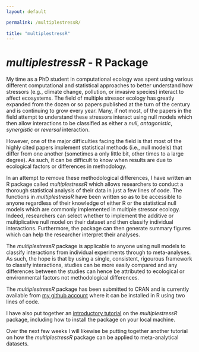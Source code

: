 ```yaml
---
layout: default

permalink: /multiplestressR/
  
title: "multiplestressR"
---
```

  
# *multiplestressR* - R Package
  
My time as a PhD student in computational ecology was spent using various different computational and statistical approaches to better understand how stressors (e.g., climate change, pollution, or invasive species) interact to affect ecosystems. The field of multiple stressor ecology has greatly expanded from the dozen or so papers published at the turn of the century and is continuing to grow every year. Many, if not most, of the papers in the field attempt to understand these stressors interact using null models which then allow interactions to be classified as either a *null*, *antagonistic*, *synergistic* or *reversal* interaction.

However, one of the major difficulties facing the field is that most of the highly cited papers implement statistical methods (i.e., null models) that differ from one another (sometimes a only little bit, other times to a large degree). As such, it can be difficult to know when results are due to ecological factors or differences in methodology.

In an attempt to remove these methodological differences, I have written an R package called *multiplestressR* which allows researchers to conduct a thorough statistical analysis of their data in just a few lines of code. The functions in *multiplestressR* have been written so as to be accessible to anyone regardless of their knowledge of either R or the statistical null models which are commonly implemented in multiple stressor ecology. Indeed, researchers can select whether to implement the additive or multiplicative null model on their dataset and then classify individual interactions. Furthermore, the package can then generate summary figures which can help the researcher interpret their analyses.

The *multiplestressR* package is applicable to anyone using null models to classify interactions from individual experiments through to meta-analyses. As such, the hope is that by using a single, consistent, rigourous framework to classify interactions, studies can be more easily compared and any differences between the studies can hence be attributed to ecological or environmental factors not methodological differences.

The *multiplestressR* package has been submitted to CRAN and is currently available from [my github account](https://github.com/benjburgess/multiplestressR) where it can be installed in R using two lines of code.

I have also put together an [introductory tutorial](https://benjburgess.github.io/i/multiplestressR1) on the *multiplestressR* package, including how to install the package on your local machine.

Over the next few weeks I will likewise be putting together another tutorial on how the *multiplestressR* package can be applied to meta-analytical datasets.


